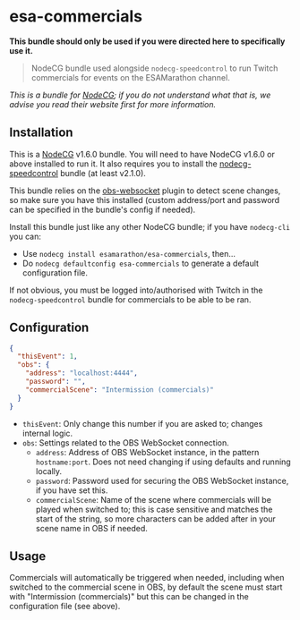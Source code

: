 # esa-commercials

**This bundle should only be used if you were directed here to specifically use it.**

> NodeCG bundle used alongside `nodecg-speedcontrol` to run Twitch commercials for events on the ESAMarathon channel.

*This is a bundle for [NodeCG](https://nodecg.com/); if you do not understand what that is, we advise you read their website first for more information.*


## Installation

This is a [NodeCG](https://nodecg.com) v1.6.0 bundle. You will need to have NodeCG v1.6.0 or above installed to run it. It also requires you to install the [nodecg-speedcontrol](https://github.com/speedcontrol/nodecg-speedcontrol) bundle (at least v2.1.0).

This bundle relies on the [obs-websocket](https://github.com/Palakis/obs-websocket) plugin to detect scene changes, so make sure you have this installed (custom address/port and password can be specified in the bundle's config if needed).

Install this bundle just like any other NodeCG bundle; if you have `nodecg-cli` you can:
- Use `nodecg install esamarathon/esa-commercials`, then...
- Do `nodecg defaultconfig esa-commercials` to generate a default configuration file.

If not obvious, you must be logged into/authorised with Twitch in the `nodecg-speedcontrol` bundle for commercials to be able to be ran.

## Configuration

```json
{
  "thisEvent": 1,
  "obs": {
    "address": "localhost:4444",
    "password": "",
    "commercialScene": "Intermission (commercials)"
  }
}
```

- `thisEvent`: Only change this number if you are asked to; changes internal logic.
- `obs`: Settings related to the OBS WebSocket connection.
  - `address`: Address of OBS WebSocket instance, in the pattern `hostname:port`. Does not need changing if using defaults and running locally.
  - `password`: Password used for securing the OBS WebSocket instance, if you have set this.
  - `commercialScene`: Name of the scene where commercials will be played when switched to; this is case sensitive and matches the start of the string, so more characters can be added after in your scene name in OBS if needed.


## Usage

Commercials will automatically be triggered when needed, including when switched to the commercial scene in OBS, by default the scene must start with "Intermission (commercials)" but this can be changed in the configuration file (see above).
